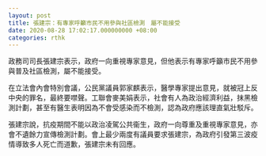 ```yaml
---
layout: post
title: 張建宗：有專家呼籲市民不用參與社區檢測　屬不能接受
date: 2020-08-28 17:02:17.000000000 +08:00
categories: rthk
---
```


政務司司長張建宗表示，政府一向重視專家意見，但他表示有專家呼籲市民不用參與普及社區檢測，屬不能接受。

在立法會內會特別會議，公民黨議員郭家麒表示，醫學專家提出意見，就被冠上反中央的罪名，最終要噤聲。工聯會麥美娟表示，社會有人為政治經濟利益，抹黑檢測計劃，甚至有醫生表明因為不會受感染而不檢測，認為政府應該理直氣壯駁斥。

張建宗說，抗疫期間不能以政治凌駕公共衞生，政府一向尊重及重視專家意見，亦會不遺餘力宣傳檢測計劃。會上最少兩度有議員要求張建宗，為政府引發第三波疫情導致多人死亡而道歉，張建宗未有回應。
